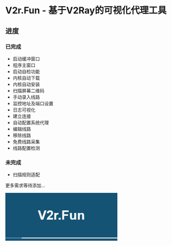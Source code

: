 # V2r.Fun - 基于V2Ray的可视化代理工具

## 进度

### 已完成

* 启动缓冲窗口
* 程序主窗口
* 启动自检功能
* 内核自动下载
* 内核自动安装
* 扫描屏幕二维码
* 手动录入线路
* 监控地址及端口设置
* 日志可视化
* 建立连接
* 自动配置系统代理
* 编辑线路
* 移除线路
* 免费线路采集
* 线路配置检测

### 未完成

* 扫描规则适配

更多需求等待添加...

![](https://github.com/skai-zhang/V2R.Fun/blob/master/ui-1.png?raw=true)